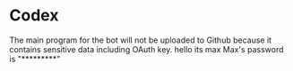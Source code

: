 # Codex
The main program for the bot will not be uploaded to Github because it contains sensitive data including OAuth key.
hello its max
Max's password is "*********"